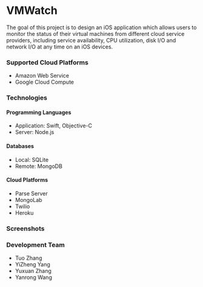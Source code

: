 # VMWatch
The goal of this project is to design an iOS application which allows users to monitor the status of their virtual machines from different cloud service providers, including service availability, CPU utilization, disk I/O and network I/O at any time on an iOS devices. 

### Supported Cloud Platforms
* Amazon Web Service
* Google Cloud Compute

### Technologies
#### Programming Languages
* Application: Swift, Objective-C
* Server: Node.js

#### Databases
* Local: SQLite
* Remote: MongoDB 

#### Cloud Platforms
* Parse Server
* MongoLab
* Twilio
* Heroku

### Screenshots


### Development Team
* Tuo Zhang
* YiZheng Yang
* Yuxuan Zhang
* Yanrong Wang
